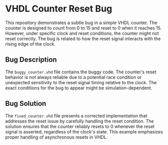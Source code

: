# VHDL Counter Reset Bug

This repository demonstrates a subtle bug in a simple VHDL counter. The counter is designed to count from 0 to 15 and reset to 0 when it reaches 15. However, under specific clock and reset conditions, the counter might not reset correctly.  The bug is related to how the reset signal interacts with the rising edge of the clock.

## Bug Description
The `buggy_counter.vhd` file contains the buggy code.  The counter's reset behavior is not always reliable due to a potential race condition or unexpected sensitivity to the reset signal timing relative to the clock.  The exact conditions for the bug to appear might be simulation-dependent. 

## Bug Solution
The `fixed_counter.vhd` file presents a corrected implementation that addresses the reset issue by carefully handling the reset condition. The solution ensures that the counter reliably resets to 0 whenever the reset signal is asserted, regardless of the clock's state. This example emphasizes proper handling of asynchronous resets in VHDL.